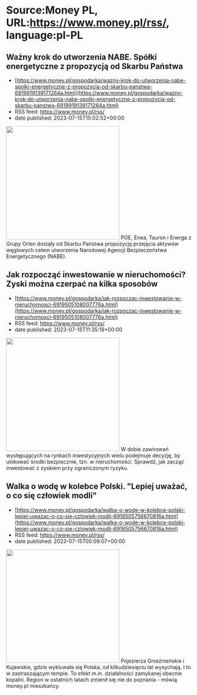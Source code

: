 # Source:Money PL, URL:https://www.money.pl/rss/, language:pl-PL

## Ważny krok do utworzenia NABE. Spółki energetyczne z propozycją od Skarbu Państwa
 - [https://www.money.pl/gospodarka/wazny-krok-do-utworzenia-nabe-spolki-energetyczne-z-propozycja-od-skarbu-panstwa-6919919139171264a.html](https://www.money.pl/gospodarka/wazny-krok-do-utworzenia-nabe-spolki-energetyczne-z-propozycja-od-skarbu-panstwa-6919919139171264a.html)
 - RSS feed: https://www.money.pl/rss/
 - date published: 2023-07-15T15:02:52+00:00

<img src="https://i.wpimg.pl/308x/filerepo.grupawp.pl/api/v1/display/embed/423b81b8-2653-40d1-bee4-007a3ff276e7" width="308" /> PGE, Enea, Tauron i Energa z Grupy Orlen dostały od Skarbu Państwa propozycję przejęcia aktywów węglowych celem utworzenia Narodowej Agencji Bezpieczeństwa Energetycznego (NABE).

## Jak rozpocząć inwestowanie w nieruchomości? Zyski można czerpać na kilka sposobów
 - [https://www.money.pl/gospodarka/jak-rozpoczac-inwestowanie-w-nieruchomosci-6919505108007776a.html](https://www.money.pl/gospodarka/jak-rozpoczac-inwestowanie-w-nieruchomosci-6919505108007776a.html)
 - RSS feed: https://www.money.pl/rss/
 - date published: 2023-07-15T11:35:19+00:00

<img src="https://i.wpimg.pl/308x/filerepo.grupawp.pl/api/v1/display/embed/96f1931f-d7be-43de-b21b-b2039932cf3e" width="308" /> W dobie zawirowań występujących na rynkach inwestycyjnych wielu podejmuje decyzję, by ulokować środki bezpiecznie, tzn. w nieruchomości. Sprawdź, jak zacząć inwestować z zyskiem przy ograniczonym ryzyku.

## Walka o wodę w kolebce Polski. "Lepiej uważać, o co się człowiek modli"
 - [https://www.money.pl/gospodarka/walka-o-wode-w-kolebce-polski-lepiej-uwazac-o-co-sie-czlowiek-modli-6918505756670816a.html](https://www.money.pl/gospodarka/walka-o-wode-w-kolebce-polski-lepiej-uwazac-o-co-sie-czlowiek-modli-6918505756670816a.html)
 - RSS feed: https://www.money.pl/rss/
 - date published: 2023-07-15T05:09:07+00:00

<img src="https://i.wpimg.pl/308x/filerepo.grupawp.pl/api/v1/display/embed/ddcea5f5-1f0c-4470-9f9b-69ddf3e77325" width="308" /> Pojezierza Gnieźnieńskie i Kujawskie, gdzie wykluwała się Polska, od kilkudziesięciu lat wysychają. I to w zastraszającym tempie. To efekt m.in. działalności zamykanej obecnie kopalni. Region w ostatnich latach zmienił się nie do poznania - mówią money.pl mieszkańcy.

